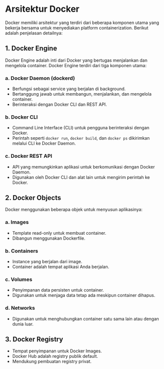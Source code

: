 # Arsitektur Docker

Docker memiliki arsitektur yang terdiri dari beberapa komponen utama yang bekerja bersama untuk menyediakan platform containerization. Berikut adalah penjelasan detailnya:

## 1. **Docker Engine**
Docker Engine adalah inti dari Docker yang bertugas menjalankan dan mengelola container. Docker Engine terdiri dari tiga komponen utama:

### a. **Docker Daemon (dockerd)**
- Berfungsi sebagai service yang berjalan di background.
- Bertanggung jawab untuk membangun, menjalankan, dan mengelola container.
- Berinteraksi dengan Docker CLI dan REST API.

### b. **Docker CLI**
- Command Line Interface (CLI) untuk pengguna berinteraksi dengan Docker.
- Perintah seperti `docker run`, `docker build`, dan `docker ps` dikirimkan melalui CLI ke Docker Daemon.

### c. **Docker REST API**
- API yang memungkinkan aplikasi untuk berkomunikasi dengan Docker Daemon.
- Digunakan oleh Docker CLI dan alat lain untuk mengirim perintah ke Docker.

## 2. **Docker Objects**
Docker menggunakan beberapa objek untuk menyusun aplikasinya:

### a. **Images**
- Template read-only untuk membuat container.
- Dibangun menggunakan Dockerfile.

### b. **Containers**
- Instance yang berjalan dari image.
- Container adalah tempat aplikasi Anda berjalan.

### c. **Volumes**
- Penyimpanan data persisten untuk container.
- Digunakan untuk menjaga data tetap ada meskipun container dihapus.

### d. **Networks**
- Digunakan untuk menghubungkan container satu sama lain atau dengan dunia luar.

## 3. **Docker Registry**
- Tempat penyimpanan untuk Docker Images.
- Docker Hub adalah registry publik default.
- Mendukung pembuatan registry privat.